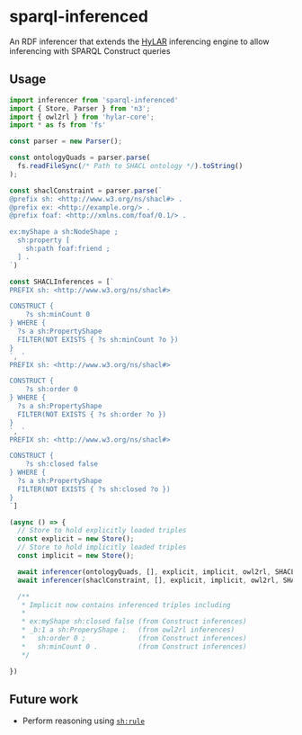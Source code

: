 # sparql-inferenced
An RDF inferencer that extends the [HyLAR](https://github.com/ucbl/HyLAR-Reasoner.git) inferencing engine to allow inferencing with SPARQL Construct queries

## Usage

```ts
import inferencer from 'sparql-inferenced'
import { Store, Parser } from 'n3';
import { owl2rl } from 'hylar-core';
import * as fs from 'fs'

const parser = new Parser();

const ontologyQuads = parser.parse(
  fs.readFileSync(/* Path to SHACL ontology */).toString()
);

const shaclConstraint = parser.parse(`
@prefix sh: <http://www.w3.org/ns/shacl#> .
@prefix ex: <http://example.org/> .
@prefix foaf: <http://xmlns.com/foaf/0.1/> .

ex:myShape a sh:NodeShape ;
  sh:property [
    sh:path foaf:friend ;
  ] .
`)

const SHACLInferences = [`
PREFIX sh: <http://www.w3.org/ns/shacl#>

CONSTRUCT {
	?s sh:minCount 0
} WHERE {
  ?s a sh:PropertyShape
  FILTER(NOT EXISTS { ?s sh:minCount ?o })
}
`, `
PREFIX sh: <http://www.w3.org/ns/shacl#>

CONSTRUCT {
	?s sh:order 0
} WHERE {
  ?s a sh:PropertyShape
  FILTER(NOT EXISTS { ?s sh:order ?o })
}
`, `
PREFIX sh: <http://www.w3.org/ns/shacl#>

CONSTRUCT {
	?s sh:closed false
} WHERE {
  ?s a sh:PropertyShape
  FILTER(NOT EXISTS { ?s sh:closed ?o })
}
`]

(async () => {
  // Store to hold explicitly loaded triples
  const explicit = new Store();
  // Store to hold implicitly loaded triples
  const implicit = new Store();

  await inferencer(ontologyQuads, [], explicit, implicit, owl2rl, SHACLInferences)
  await inferencer(shaclConstraint, [], explicit, implicit, owl2rl, SHACLInferences)

  /**
   * Implicit now contains inferenced triples including
   * 
   * ex:myShape sh:closed false (from Construct inferences)
   * _b:1 a sh:ProperyShape ;   (from owl2rl inferences)
   *   sh:order 0 ;             (from Construct inferences)
   *   sh:minCount 0 .          (from Construct inferences) 
   */

})
```

## Future work

 - Perform reasoning using [`sh:rule`](https://www.w3.org/TR/shacl-af/#dfn-shacl-rules)
